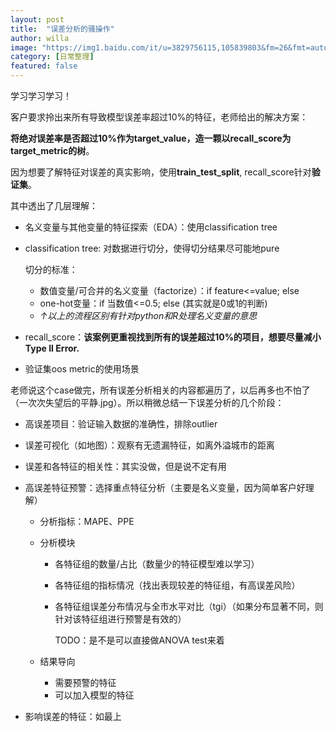 ```yaml
---
layout: post
title:  "误差分析的骚操作"
author: willa
image: "https://img1.baidu.com/it/u=3829756115,105839803&fm=26&fmt=auto"
category: [日常整理]
featured: false
---
```


学习学习学习！



客户要求拎出来所有导致模型误差率超过10%的特征，老师给出的解决方案：

**将绝对误差率是否超过10%作为target_value，造一颗以recall_score为target_metric的树**。

因为想要了解特征对误差的真实影响，使用**train_test_split**, recall_score针对**验证集**。

其中透出了几层理解：

- 名义变量与其他变量的特征探索（EDA）：使用classification tree

- classification tree: 对数据进行切分，使得切分结果尽可能地pure

  切分的标准：

  - 数值变量/可合并的名义变量（factorize）：if feature<=value; else 
  - one-hot变量：if 当数值<=0.5; else (其实就是0或1的判断)
  - *↑以上的流程区别有针对python和R处理名义变量的意思*

- recall_score：**该案例更重视找到所有的误差超过10%的项目，想要尽量减小Type II Error.**

- 验证集oos metric的使用场景



老师说这个case做完，所有误差分析相关的内容都遍历了，以后再多也不怕了（一次次失望后的平静.jpg）。所以稍微总结一下误差分析的几个阶段：

- 高误差项目：验证输入数据的准确性，排除outlier

- 误差可视化（如地图）：观察有无遗漏特征，如离外溢城市的距离

- 误差和各特征的相关性：其实没做，但是说不定有用

- 高误差特征预警：选择重点特征分析（主要是名义变量，因为简单客户好理解）

  - 分析指标：MAPE、PPE

  - 分析模块

    - 各特征组的数量/占比（数量少的特征模型难以学习）

    - 各特征组的指标情况（找出表现较差的特征组，有高误差风险）

    - 各特征组误差分布情况与全市水平对比（tgi）（如果分布显著不同，则针对该特征组进行预警是有效的）

      TODO：是不是可以直接做ANOVA test来着

  - 结果导向

    - 需要预警的特征
    - 可以加入模型的特征

- 影响误差的特征：如最上

